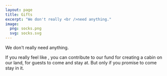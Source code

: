 ```yaml
---
layout: page
title: Gifts
excerpt: "We don't really <br />need anything."
image:
  png: socks.png
  svg: socks.svg
---
```

We don't really need anything.

If you really feel like , you can contribute to our fund for creating a cabin on our land, for guests to come and stay at.  But only if you promise to come stay in it.
